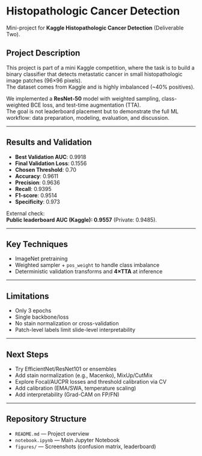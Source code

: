 # Histopathologic Cancer Detection

Mini-project for **Kaggle Histopathologic Cancer Detection** (Deliverable Two).

## Project Description
This project is part of a mini Kaggle competition, where the task is to build a binary classifier that detects metastatic cancer in small histopathologic image patches (96×96 pixels).  
The dataset comes from Kaggle and is highly imbalanced (~40% positives).  

We implemented a **ResNet-50** model with weighted sampling, class-weighted BCE loss, and test-time augmentation (TTA).  
The goal is not leaderboard placement but to demonstrate the full ML workflow: data preparation, modeling, evaluation, and discussion.

---

## Results and Validation
- **Best Validation AUC**: 0.9918  
- **Final Validation Loss**: 0.1556  
- **Chosen Threshold**: 0.70  
- **Accuracy**: 0.9611  
- **Precision**: 0.9636  
- **Recall**: 0.9395  
- **F1-score**: 0.9514  
- **Specificity**: 0.973  

External check:  
**Public leaderboard AUC (Kaggle): 0.9557** (Private: 0.9485).  

---

## Key Techniques
- ImageNet pretraining  
- Weighted sampler + `pos_weight` to handle class imbalance  
- Deterministic validation transforms and **4×TTA** at inference  

---

## Limitations
- Only 3 epochs  
- Single backbone/loss  
- No stain normalization or cross-validation  
- Patch-level labels limit slide-level interpretability  

---

## Next Steps
- Try EfficientNet/ResNet101 or ensembles  
- Add stain normalization (e.g., Macenko), MixUp/CutMix  
- Explore Focal/AUCPR losses and threshold calibration via CV  
- Add calibration (EMA/SWA, temperature scaling)  
- Add interpretability (Grad-CAM on FP/FN)  

---

## Repository Structure

- `README.md` — Project overview
- `notebook.ipynb` — Main Jupyter Notebook
- `figures/` — Screenshots (confusion matrix, leaderboard) 

